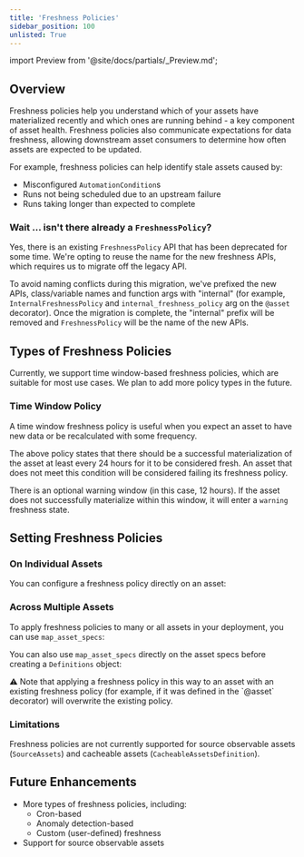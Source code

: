 ```yaml
---
title: 'Freshness Policies'
sidebar_position: 100
unlisted: True
---
```

import Preview from '@site/docs/partials/\_Preview.md';

<Preview />

## Overview

Freshness policies help you understand which of your assets have materialized recently and which ones are running behind - a key component of asset health. Freshness policies also communicate expectations for data freshness, allowing downstream asset consumers to determine how often assets are expected to be updated.

For example, freshness policies can help identify stale assets caused by:

- Misconfigured `AutomationCondition`s
- Runs not being scheduled due to an upstream failure
- Runs taking longer than expected to complete

### Wait ... isn't there already a `FreshnessPolicy`?
Yes, there is an existing `FreshnessPolicy` API that has been deprecated for some time. We're opting to reuse the name for the new freshness APIs, which requires us to migrate off the legacy API.

To avoid naming conflicts during this migration, we've prefixed the new APIs, class/variable names and function args with "internal" (for example, `InternalFreshnessPolicy` and `internal_freshness_policy` arg on the `@asset` decorator). Once the migration is complete, the "internal" prefix will be removed and `FreshnessPolicy` will be the name of the new APIs.

## Types of Freshness Policies

Currently, we support time window-based freshness policies, which are suitable for most use cases. We plan to add more policy types in the future.

### Time Window Policy

A time window freshness policy is useful when you expect an asset to have new data or be recalculated with some frequency.

<CodeExample path="docs_snippets/docs_snippets/guides/freshness/time_window_policy.py" language="python" />

The above policy states that there should be a successful materialization of the asset at least every 24 hours for it to be considered fresh. An asset that does not meet this condition will be considered failing its freshness policy.

There is an optional warning window (in this case, 12 hours). If the asset does not successfully materialize within this window, it will enter a `warning` freshness state.

## Setting Freshness Policies

### On Individual Assets

You can configure a freshness policy directly on an asset:

<CodeExample path="docs_snippets/docs_snippets/guides/freshness/individual_asset_policy.py" language="python" />

### Across Multiple Assets

To apply freshness policies to many or all assets in your deployment, you can use `map_asset_specs`:

<CodeExample path="docs_snippets/docs_snippets/guides/freshness/multiple_assets_policy.py" language="python" />

You can also use `map_asset_specs` directly on the asset specs before creating a `Definitions` object:

<CodeExample path="docs_snippets/docs_snippets/guides/freshness/map_asset_specs_direct.py" language="python" />

<aside>
⚠️ Note that applying a freshness policy in this way to an asset with an existing freshness policy (for example, if it was defined in the `@asset` decorator) will overwrite the existing policy.
</aside>

### Limitations

Freshness policies are not currently supported for source observable assets (`SourceAssets`) and cacheable assets (`CacheableAssetsDefinition`).

## Future Enhancements

- More types of freshness policies, including:
    - Cron-based
    - Anomaly detection-based
    - Custom (user-defined) freshness
- Support for source observable assets